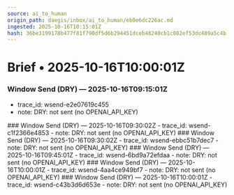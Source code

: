 ```yaml
---
source: ai_to_human
origin_path: daegis/inbox/ai_to_human/eb0e6dc226ac.md
ingested: 2025-10-16T10:15:01Z
hash: 36be3199178b477f81f790df5d6b294451dceb48240cb1c082ef53dc489a5c4b
---
```

# Brief • 2025-10-16T10:00:01Z

### Window Send (DRY) — 2025-10-16T09:15:01Z
- trace_id: wsend-e2e07619c455
- note: DRY: not sent (no OPENAI_API_KEY)

<bundle snapshot omitted>
### Window Send (DRY) — 2025-10-16T09:30:02Z
- trace_id: wsend-c1f2366e4853
- note: DRY: not sent (no OPENAI_API_KEY)

<bundle snapshot omitted>
### Window Send (DRY) — 2025-10-16T09:30:02Z
- trace_id: wsend-ebbc51b7dec7
- note: DRY: not sent (no OPENAI_API_KEY)

<bundle snapshot omitted>
### Window Send (DRY) — 2025-10-16T09:45:01Z
- trace_id: wsend-6bd9a72efdaa
- note: DRY: not sent (no OPENAI_API_KEY)

<bundle snapshot omitted>
### Window Send (DRY) — 2025-10-16T10:00:01Z
- trace_id: wsend-4aa4ce949bf7
- note: DRY: not sent (no OPENAI_API_KEY)

<bundle snapshot omitted>
### Window Send (DRY) — 2025-10-16T10:00:01Z
- trace_id: wsend-c43b3d6d653e
- note: DRY: not sent (no OPENAI_API_KEY)

<bundle snapshot omitted>

